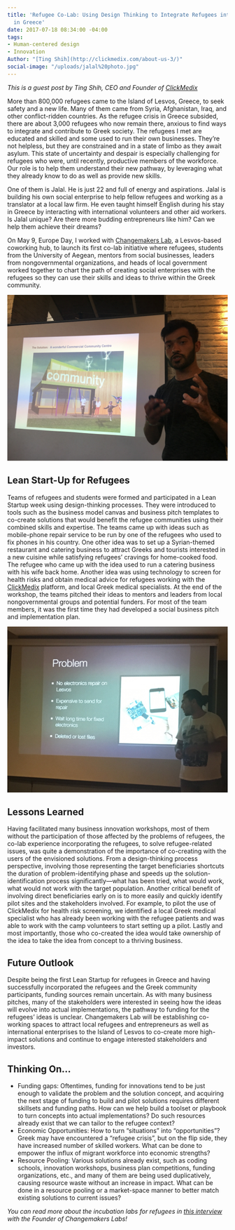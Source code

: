 ```yaml
---
title: 'Refugee Co-Lab: Using Design Thinking to Integrate Refugees into Communities
  in Greece'
date: 2017-07-18 08:34:00 -04:00
tags:
- Human-centered design
- Innovation
Author: "[Ting Shih](http://clickmedix.com/about-us-3/)"
social-image: "/uploads/jalal%20photo.jpg"
---
```


*This is a guest post by Ting Shih, CEO and Founder of [ClickMedix](http://clickmedix.com/)*

More than 800,000 refugees came to the Island of Lesvos, Greece, to seek safety and a new life. Many of them came from Syria, Afghanistan, Iraq, and other conflict-ridden countries. As the refugee crisis in Greece subsided, there are about 3,000 refugees who now remain there, anxious to find ways to integrate and contribute to Greek society. The refugees I met are educated and skilled and some used to run their own businesses. They’re not helpless, but they are constrained and in a state of limbo as they await asylum. This state of uncertainty and despair is especially challenging for refugees who were, until recently, productive members of the workforce. Our role is to help them understand their new pathway, by leveraging what they already know to do as well as provide new skills. 

One of them is Jalal. He is just 22 and full of energy and aspirations. Jalal is building his own social enterprise to help fellow refugees and working as a translator at a local law firm. He even taught himself English during his stay in Greece by interacting with international volunteers and other aid workers. Is Jalal unique? Are there more budding entrepreneurs like him? Can we help them achieve their dreams? 

<!--more-->

On May 9, Europe Day, I worked with [Changemakers Lab](http://changemakerslab.com/), a Lesvos-based coworking hub, to launch its first co-lab initiative where refugees, students from the University of Aegean, mentors from social businesses, leaders from nongovernmental organizations, and heads of local government worked together to chart the path of creating social enterprises with the refugees so they can use their skills and ideas to thrive within the Greek community. 

![jalal photo.jpg](/uploads/jalal%20photo.jpg)

## Lean Start-Up for Refugees
Teams of refugees and students were formed and participated in a Lean Startup week using design-thinking processes. They were introduced to tools such as the business model canvas and business pitch templates to co-create solutions that would benefit the refugee communities using their combined skills and expertise. The teams came up with ideas such as mobile-phone repair service to be run by one of the refugees who used to fix phones in his country. One other idea was to set up a Syrian-themed restaurant and catering business to attract Greeks and tourists interested in a new cuisine while satisfying refugees’ cravings for home-cooked food. The refugee who came up with the idea used to run a catering business with his wife back home. Another idea was using technology to screen for health risks and obtain medical advice for refugees working with the [ClickMedix](http://clickmedix.com/) platform, and local Greek medical specialists. At the end of the workshop, the teams pitched their ideas to mentors and leaders from local nongovernmental groups and potential funders. For most of the team members, it was the first time they had developed a social business pitch and implementation plan. 

![jalal photo 2.jpg](/uploads/jalal%20photo%202.jpg)

## Lessons Learned
Having facilitated many business innovation workshops, most of them without the participation of those affected by the problems of refugees, the co-lab experience incorporating the refugees, to solve refugee-related issues, was quite a demonstration of the importance of co-creating with the users of the envisioned solutions. From a design-thinking process perspective, involving those representing the target beneficiaries shortcuts the duration of problem-identifying phase and speeds up the solution-identification process significantly—what has been tried, what would work, what would not work with the target population. Another critical benefit of involving direct beneficiaries early on is to more easily and quickly identify pilot sites and the stakeholders involved. For example, to pilot the use of ClickMedix for health risk screening, we identified a local Greek medical specialist who has already been working with the refugee patients and was able to work with the camp volunteers to start setting up a pilot. Lastly and most importantly, those who co-created the idea would take ownership of the idea to take the idea from concept to a thriving business.

## Future Outlook
Despite being the first Lean Startup for refugees in Greece and having successfully incorporated the refugees and the Greek community participants, funding sources remain uncertain. As with many business pitches, many of the stakeholders were interested in seeing how the ideas will evolve into actual implementations, the pathway to funding for the refugees’ ideas is unclear. Changemakers Lab will be establishing co-working spaces to attract local refugees and entrepreneurs as well as international enterprises to the Island of Lesvos to co-create more high-impact solutions and continue to engage interested stakeholders and investors. 

## Thinking On...
* Funding gaps: Oftentimes, funding for innovations tend to be just enough to validate the problem and the solution concept, and acquiring the next stage of funding to build and pilot solutions requires different skillsets and funding paths. How can we help build a toolset or playbook to turn concepts into actual implementations? Do such resources already exist that we can tailor to the refugee context?
* Economic Opportunities: How to turn “situations” into “opportunities”? Greek may have encountered a “refugee crisis”, but on the flip side, they have increased number of skilled workers. What can be done to empower the influx of migrant workforce into economic strengths?
* Resource Pooling: Various solutions already exist, such as coding schools, innovation workshops, business plan competitions, funding organizations, etc., and many of them are being used duplicatively, causing resource waste without an increase in impact. What can be done in a resource pooling or a market-space manner to better match existing solutions to current issues? 

*You can read more about the incubation labs for refugees in [this interview](http://www.global-geneva.com/changemakers-vasili-sofiadellis/) with the Founder of Changemakers Labs!*